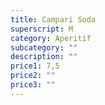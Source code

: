 ```yaml
---
title: Campari Soda
superscript: M
category: Aperitif
subcategory: ""
description: ""
price1: 7,5
price2: ""
price3: ""
---
```

